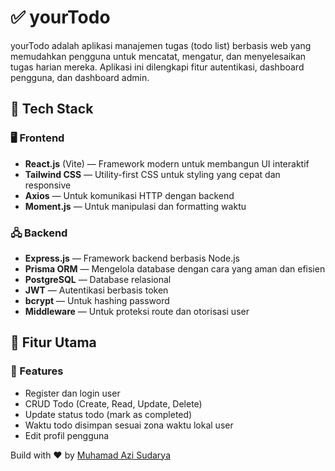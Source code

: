 # ✅ yourTodo

yourTodo adalah aplikasi manajemen tugas (todo list) berbasis web yang memudahkan pengguna untuk mencatat, mengatur, dan menyelesaikan tugas harian mereka. Aplikasi ini dilengkapi fitur autentikasi, dashboard pengguna, dan dashboard admin.

## 🧰 Tech Stack

### 🖥️ Frontend
- **React.js** (Vite) — Framework modern untuk membangun UI interaktif
- **Tailwind CSS** — Utility-first CSS untuk styling yang cepat dan responsive
- **Axios** — Untuk komunikasi HTTP dengan backend
- **Moment.js** — Untuk manipulasi dan formatting waktu

### 🖧 Backend
- **Express.js** — Framework backend berbasis Node.js
- **Prisma ORM** — Mengelola database dengan cara yang aman dan efisien
- **PostgreSQL** — Database relasional
- **JWT** — Autentikasi berbasis token
- **bcrypt** — Untuk hashing password
- **Middleware** — Untuk proteksi route dan otorisasi user

## 🔐 Fitur Utama

### 👤 Features
- Register dan login user
- CRUD Todo (Create, Read, Update, Delete)
- Update status todo (mark as completed)
- Waktu todo disimpan sesuai zona waktu lokal user
- Edit profil pengguna


Build with ❤️ by [Muhamad Azi Sudarya](https://github.com/mazyaa)
